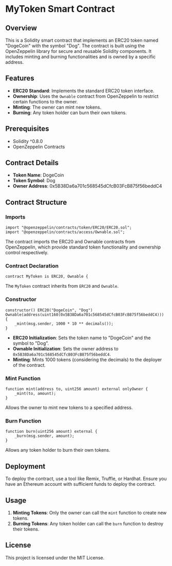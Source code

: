 # MyToken Smart Contract

## Overview

This is a Solidity smart contract that implements an ERC20 token named "DogeCoin" with the symbol "Dog". The contract is built using the OpenZeppelin library for secure and reusable Solidity components. It includes minting and burning functionalities and is owned by a specific address.

## Features

- **ERC20 Standard**: Implements the standard ERC20 token interface.
- **Ownership**: Uses the `Ownable` contract from OpenZeppelin to restrict certain functions to the owner.
- **Minting**: The owner can mint new tokens.
- **Burning**: Any token holder can burn their own tokens.

## Prerequisites

- Solidity ^0.8.0
- OpenZeppelin Contracts

## Contract Details

- **Token Name**: DogeCoin
- **Token Symbol**: Dog
- **Owner Address**: 0x5B38Da6a701c568545dCfcB03FcB875f56beddC4

## Contract Structure

### Imports

```solidity
import "@openzeppelin/contracts/token/ERC20/ERC20.sol";
import "@openzeppelin/contracts/access/Ownable.sol";
```

The contract imports the ERC20 and Ownable contracts from OpenZeppelin, which provide standard token functionality and ownership control respectively.

### Contract Declaration

```solidity
contract MyToken is ERC20, Ownable {
```

The `MyToken` contract inherits from `ERC20` and `Ownable`.

### Constructor

```solidity
constructor() ERC20("DogeCoin", "Dog") Ownable(address(uint160(0x5B38Da6a701c568545dCfcB03FcB875f56beddC4))) {
    _mint(msg.sender, 1000 * 10 ** decimals());
}
```

- **ERC20 Initialization**: Sets the token name to "DogeCoin" and the symbol to "Dog".
- **Ownable Initialization**: Sets the owner address to `0x5B38Da6a701c568545dCfcB03FcB875f56beddC4`.
- **Minting**: Mints 1000 tokens (considering the decimals) to the deployer of the contract.

### Mint Function

```solidity
function mint(address to, uint256 amount) external onlyOwner {
    _mint(to, amount);
}
```

Allows the owner to mint new tokens to a specified address.

### Burn Function

```solidity
function burn(uint256 amount) external {
    _burn(msg.sender, amount);
}
```

Allows any token holder to burn their own tokens.

## Deployment

To deploy the contract, use a tool like Remix, Truffle, or Hardhat. Ensure you have an Ethereum account with sufficient funds to deploy the contract.

## Usage

1. **Minting Tokens**: Only the owner can call the `mint` function to create new tokens.
2. **Burning Tokens**: Any token holder can call the `burn` function to destroy their tokens.

## License

This project is licensed under the MIT License.


